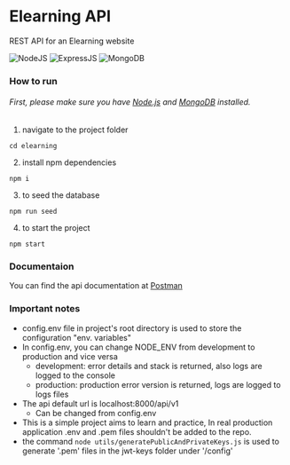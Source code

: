 # Elearning API
REST API for an Elearning website


![NodeJS](https://img.shields.io/badge/Node.js-339933?style=for-the-badge&logo=nodedotjs&logoColor=white) ![ExpressJS](https://img.shields.io/badge/Express.js-000000?style=for-the-badge&logo=express&logoColor=white) ![MongoDB](https://img.shields.io/badge/MongoDB-white?style=for-the-badge&logo=mongodb&logoColor=4EA94B)

### How to run

###### First, please make sure you have [Node.js](https://nodejs.org/en/download/) and [MongoDB](https://docs.mongodb.com/manual/installation/) installed.

1. navigate to the project folder
```
cd elearning
```
2. install npm dependencies
```
npm i
```
3. to seed the database
```
npm run seed
```
4. to start the project
```
npm start
```

### Documentaion
You can find the api documentation at [Postman](https://documenter.getpostman.com/view/10290474/UVXbtyzK)

### Important notes
- config.env file in project's root directory is used to store the configuration "env. variables" 
- In config.env, you can change NODE_ENV from development to production and vice versa
    - development: error details and stack is returned, also logs are logged to the console
    - production: production error version is returned, logs are logged to logs files 
- The api default url is localhost:8000/api/v1
    - Can be changed from config.env
- This is a simple project aims to learn and practice, In real production application .env and .pem files shouldn't be added to the repo.
- the command `node utils/generatePublicAndPrivateKeys.js` is used to generate '.pem' files in the jwt-keys folder under '/config'